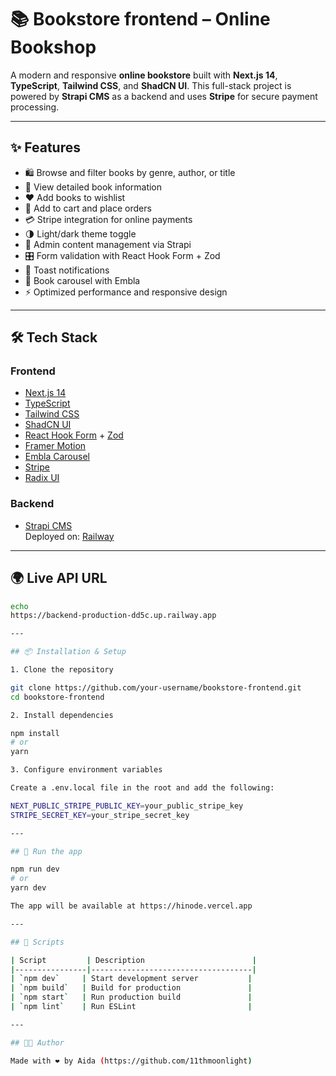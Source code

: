 # 📚 Bookstore frontend – Online Bookshop

A modern and responsive **online bookstore** built with **Next.js 14**, **TypeScript**, **Tailwind CSS**, and **ShadCN UI**. This full-stack project is powered by **Strapi CMS** as a backend and uses **Stripe** for secure payment processing.

---

## ✨ Features

- 🛍️ Browse and filter books by genre, author, or title  
- 📖 View detailed book information  
- ❤️ Add books to wishlist  
- 🛒 Add to cart and place orders  
- 💳 Stripe integration for online payments  
- 🌗 Light/dark theme toggle  
- 🧾 Admin content management via Strapi  
- 🎛️ Form validation with React Hook Form + Zod  
- 🔔 Toast notifications  
- 🎠 Book carousel with Embla  
- ⚡ Optimized performance and responsive design  

---

## 🛠 Tech Stack

### Frontend

- [Next.js 14](https://nextjs.org/)  
- [TypeScript](https://www.typescriptlang.org/)  
- [Tailwind CSS](https://tailwindcss.com/)  
- [ShadCN UI](https://ui.shadcn.dev/)  
- [React Hook Form](https://react-hook-form.com/) + [Zod](https://zod.dev/)  
- [Framer Motion](https://www.framer.com/motion/)  
- [Embla Carousel](https://www.embla-carousel.com/)  
- [Stripe](https://stripe.com/)  
- [Radix UI](https://www.radix-ui.com/)  

### Backend

- [Strapi CMS](https://strapi.io/)  
  Deployed on: [Railway](https://railway.app/)  

---

## 🌍 Live API URL

```bash
echo
https://backend-production-dd5c.up.railway.app

---

## 📦 Installation & Setup

1. Clone the repository

git clone https://github.com/your-username/bookstore-frontend.git
cd bookstore-frontend

2. Install dependencies

npm install
# or
yarn

3. Configure environment variables

Create a .env.local file in the root and add the following:

NEXT_PUBLIC_STRIPE_PUBLIC_KEY=your_public_stripe_key
STRIPE_SECRET_KEY=your_stripe_secret_key

---

## 🚀 Run the app

npm run dev
# or
yarn dev

The app will be available at https://hinode.vercel.app

---

## 🧪 Scripts

| Script         | Description                        |
|----------------|------------------------------------|
| `npm dev`     | Start development server           |
| `npm build`   | Build for production               |
| `npm start`   | Run production build               |
| `npm lint`    | Run ESLint                         |

---

## 🧑‍💻 Author

Made with ❤️ by Aida (https://github.com/11thmoonlight)
